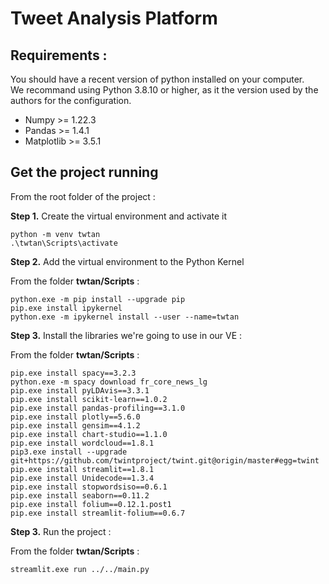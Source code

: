 # Tweet Analysis Platform

## Requirements :
You should have a recent version of python installed on your computer.\
We recommand using Python 3.8.10 or higher, as it the version used by the authors for the configuration.
- Numpy >= 1.22.3
- Pandas >= 1.4.1
- Matplotlib >= 3.5.1

## Get the project running
From the root folder of the project :

**Step 1.** Create the virtual environment and activate it

```console
python -m venv twtan
.\twtan\Scripts\activate
```
**Step 2.** Add the virtual environment to the Python Kernel

From the folder **twtan/Scripts** : 

```console
python.exe -m pip install --upgrade pip
pip.exe install ipykernel 
python.exe -m ipykernel install --user --name=twtan
```

**Step 3.** Install the libraries we're going to use in our VE :

From the folder **twtan/Scripts** :

```console
pip.exe install spacy==3.2.3
python.exe -m spacy download fr_core_news_lg
pip.exe install pyLDAvis==3.3.1
pip.exe install scikit-learn==1.0.2
pip.exe install pandas-profiling==3.1.0
pip.exe install plotly==5.6.0
pip.exe install gensim==4.1.2
pip.exe install chart-studio==1.1.0
pip.exe install wordcloud==1.8.1
pip3.exe install --upgrade git+https://github.com/twintproject/twint.git@origin/master#egg=twint
pip.exe install streamlit==1.8.1 
pip.exe install Unidecode==1.3.4
pip.exe install stopwordsiso==0.6.1
pip.exe install seaborn==0.11.2
pip.exe install folium==0.12.1.post1
pip.exe install streamlit-folium==0.6.7
```

**Step 3.** Run the project :

From the folder **twtan/Scripts** :

```console
streamlit.exe run ../../main.py
```